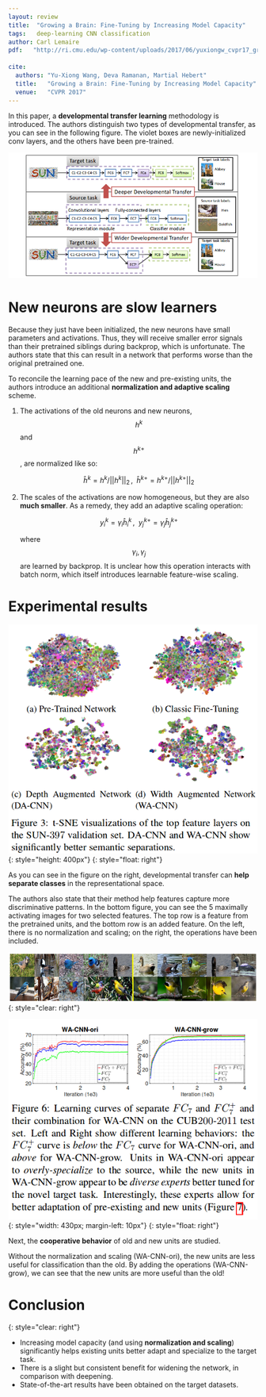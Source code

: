 ```yaml
---
layout: review
title:  "Growing a Brain: Fine-Tuning by Increasing Model Capacity"
tags:   deep-learning CNN classification
author: Carl Lemaire
pdf:   "http://ri.cmu.edu/wp-content/uploads/2017/06/yuxiongw_cvpr17_growingcnn.pdf"

cite:
  authors: "Yu-Xiong Wang, Deva Ramanan, Martial Hebert"
  title:   "Growing a Brain: Fine-Tuning by Increasing Model Capacity"
  venue:   "CVPR 2017"
---
```


In this paper, a **developmental transfer learning** methodology is introduced. The authors distinguish two types of developmental transfer, as you can see in the following figure. The violet boxes are newly-initialized conv layers, and the others have been pre-trained.

![](/deep-learning/images/growing-a-brain/figue1.png)

# New neurons are slow learners

Because they just have been initialized, the new neurons have small parameters and activations. Thus, they will receive smaller error signals than their pretrained siblings during backprop, which is unfortunate. The authors state that this can result in a network that performs worse than the original pretrained one.

To reconcile the learning pace of the new and pre-existing units, the authors introduce an additional **normalization and adaptive scaling** scheme.

1. The activations of the old neurons and new neurons, $$ h^k $$ and $$ h^{k+} $$, are normalized like so:

   $$ \hat{h}^k = h^k /||h^k||_2 \,, \enspace \hat{h}^{k+} = h^{k+} /||h^{k+}||_2 $$

2. The scales of the activations are now homogeneous, but they are also **much smaller**. As a remedy, they add an adaptive scaling operation:

   $$ y^k_i = \gamma_i \hat{h}^k_i \,, \enspace y^{k+}_j = \gamma_j \hat{h}^{k+}_j $$

   where $$ \gamma_i, \gamma_j $$ are learned by backprop. It is unclear how this operation interacts with batch norm, which itself introduces learnable feature-wise scaling.

# Experimental results

![](/deep-learning/images/growing-a-brain/fig3.png){: style="height: 400px"}
{: style="float: right"}

As you can see in the figure on the right, developmental transfer can **help separate classes** in the representational space.

The authors also state that their method help features capture more discriminative patterns. In the bottom figure, you can see the 5 maximally activating images for two selected features. The top row is a feature from the pretrained units, and the bottom row is an added feature. On the left, there is no normalization and scaling; on the right, the operations have been included.

![](/deep-learning/images/growing-a-brain/fig7.png)
{: style="clear: right"}

![](/deep-learning/images/growing-a-brain/fig6.png){: style="width: 430px; margin-left: 10px"}
{: style="float: right"}

Next, the **cooperative behavior** of old and new units are studied.

Without the normalization and scaling (WA-CNN-ori), the new units are less useful for classification than the old. By adding the operations (WA-CNN-grow), we can see that the new units are more useful than the old!

# Conclusion
{: style="clear: right"}

* Increasing model capacity (and using **normalization and scaling**) significantly helps existing units better adapt and specialize to the target task.
* There is a slight but consistent benefit for widening the network, in comparison with deepening.
* State-of-the-art results have been obtained on the target datasets.